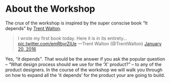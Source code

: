 # About the Workshop

The crux of the workshop is inspired by the super conscise book “It depends” by [Trent Walton](https://twitter.com/trentwalton).

> I wrote my first book today. Here it is in its entirety… [pic.twitter.com/emRbyrZiUe](https://twitter.com/TrentWalton/status/689831145039495172)
> —Trent Walton \(@TrentWalton\) [January 20, 2016](https://twitter.com/TrentWalton/status/689831145039495172)

Yes, _“it depends”_. That would be the answer if you ask the popular question – “What design process should we use for the ‘X’ product?” – to any of the product designers. In the course of the workshop we will walk you through on how to expand all the ‘it depends’ for the product your are going to build.

